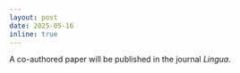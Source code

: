 ```yaml
---
layout: post
date: 2025-05-16
inline: true
---
```

A co-authored paper will be published in the journal <i>Lingua</i>.